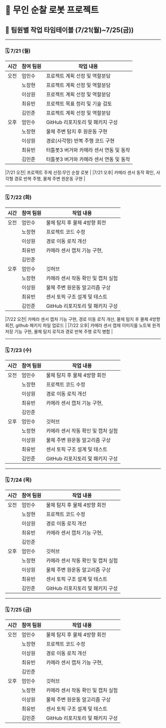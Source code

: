# 🚀 무인 순찰 로봇 프로젝트




## 📅 팀원별 작업 타임테이블 (7/21(월)~7/25(금))

---

### 🗓️ 7/21 (월)

| 시간  | 참여 팀원 | 작업 내용                         |
|--------|------------|----------------------------------|
| 오전   | 엄민수     | 프로젝트 계획 선정 및 역할분담 |
|        | 노장현     | 프로젝트 계획 선정 및 역할분담|
|        | 이상원     | 프로젝트 계획 선정 및 역할분담       |
|        | 최유빈     | 프로젝트 목표 정리 및 기술 검토   |
|        | 김민준     | 프로젝트 계획 선정 및 역할분담  |
| 오후   | 엄민수     | GitHub 리포지토리 및 패키지 구성     |
|        | 노장현     | 물체 주변 탐지 후 원운동 구현 |
|        | 이상원     | 경로(사각형) 반복 주행 코드 구현    |
|        | 최유빈     | 터틀봇3 버거와 카메라 센서 연동 및 동작     |
|        | 김민준     | 터틀봇3 버거와 카메라 센서 연동 및 동작  |

|7/21 오전| 프로젝트 주제 선정:무인 순찰 로봇 |
|7/21 오후| 카메라 센서 동작 확인, 사각형 경로 반복 주행, 물체 주변 원운동 구현 |

---

### 🗓️ 7/22 (화)

| 시간  | 참여 팀원 | 작업 내용                         |
|--------|------------|----------------------------------|
| 오전   | 엄민수     | 물체 탐지 후 물체 4방향 회전 |
|        | 노장현     | 프로젝트 코드 수정|
|        | 이상원     | 경로 이동 로직 개선       |
|        | 최유빈     | 카메라 센서 캡처 기능 구현,    |
|        | 김민준     |   |
| 오후   | 엄민수     | 깃허브    |
|        | 노장현     | 카메라 센서 작동 확인 및 캡처 실험 |
|        | 이상원     | 물체 주변 원운동 알고리즘 구상    |
|        | 최유빈     | 센서 토픽 구조 설계 및 테스트     |
|        | 김민준     | GitHub 리포지토리 및 패키지 구성   |


|7/22 오전| 카메라 센서 캡처 기능 구현, 경로 이동 로직 개선, 물체 탐지 후 물체 4방향 회전, github 패키지 파일 업로드 |
|7/22 오후| 카메라 센서 캡채 이미지를 노트북 원격 저장 기능 구현, 물체 탐지 로직과 경로 반복 주행 로직 병합 |

---

### 🗓️ 7/23 (수)

| 시간  | 참여 팀원 | 작업 내용                         |
|--------|------------|----------------------------------|
| 오전   | 엄민수     | 물체 탐지 후 물체 4방향 회전 |
|        | 노장현     | 프로젝트 코드 수정|
|        | 이상원     | 경로 이동 로직 개선       |
|        | 최유빈     | 카메라 센서 캡처 기능 구현,    |
|        | 김민준     |   |
| 오후   | 엄민수     | 깃허브    |
|        | 노장현     | 카메라 센서 작동 확인 및 캡처 실험 |
|        | 이상원     | 물체 주변 원운동 알고리즘 구상    |
|        | 최유빈     | 센서 토픽 구조 설계 및 테스트     |
|        | 김민준     | GitHub 리포지토리 및 패키지 구성   |



---

### 🗓️ 7/24 (목)

| 시간  | 참여 팀원 | 작업 내용                         |
|--------|------------|----------------------------------|
| 오전   | 엄민수     | 물체 탐지 후 물체 4방향 회전 |
|        | 노장현     | 프로젝트 코드 수정|
|        | 이상원     | 경로 이동 로직 개선       |
|        | 최유빈     | 카메라 센서 캡처 기능 구현,    |
|        | 김민준     |   |
| 오후   | 엄민수     | 깃허브    |
|        | 노장현     | 카메라 센서 작동 확인 및 캡처 실험 |
|        | 이상원     | 물체 주변 원운동 알고리즘 구상    |
|        | 최유빈     | 센서 토픽 구조 설계 및 테스트     |
|        | 김민준     | GitHub 리포지토리 및 패키지 구성   |



---

### 🗓️ 7/25 (금)

| 시간  | 참여 팀원 | 작업 내용                         |
|--------|------------|----------------------------------|
| 오전   | 엄민수     | 물체 탐지 후 물체 4방향 회전 |
|        | 노장현     | 프로젝트 코드 수정|
|        | 이상원     | 경로 이동 로직 개선       |
|        | 최유빈     | 카메라 센서 캡처 기능 구현,    |
|        | 김민준     |   |
| 오후   | 엄민수     | 깃허브    |
|        | 노장현     | 카메라 센서 작동 확인 및 캡처 실험 |
|        | 이상원     | 물체 주변 원운동 알고리즘 구상    |
|        | 최유빈     | 센서 토픽 구조 설계 및 테스트     |
|        | 김민준     | GitHub 리포지토리 및 패키지 구성   |


